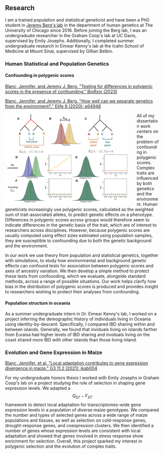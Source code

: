 ## Research 

I am a trained population and statistical geneticist and have been a PhD student in [Jeremy Berg's lab](http://www.jjbpopgen.org/) in the department of human genetics at The University of Chicago since 2016. Before joining the Berg lab, I was an undergraduate researcher in the Graham Coop's lab at UC Davis, supervised by Emily Josephs. Additionally, I completed summer undergraduate research in Eimear Kenny's lab at the Icahn School of Medicine at Mount Sinai, supervised by Gillian Belbin. 

### Human Statistical and Population Genetics

#### Confounding in polygenic scores

[Blanc, Jennifer, and Jeremy J. Berg. "Testing for differences in polygenic scores in the presence of confounding." BioRxiv (2023)](https://www.biorxiv.org/content/10.1101/2023.03.12.532301v3)

[Blanc, Jennifer, and Jeremy J. Berg. "How well can we separate genetics from the environment?." Elife 9 (2020): e64948](https://elifesciences.org/articles/64948)

<img src="/assets/img/4Pop.png" style="float: left; width: 400px; height: auto; margin-right: 30px;">

All of my dissertation work centers on the problem of confounding in polygenic scores. Complex traits are influenced by both genetics and the environment. Human geneticists increasingly use polygenic scores, calculated as the weighted sum of trait-associated alleles, to predict genetic effects on a phenotype. Differences in polygenic scores across groups would therefore seem to indicate differences in the genetic basis of the trait, which are of interest to researchers across disciplines. However, because polygenic scores are usually computed using effect sizes estimated using population samples, they are susceptible to confounding due to both the genetic background and the environment. 

In our work we use theory from population and statistical genetics, together with simulations, to study how environmental and background genetic effects can confound tests for association between polygenic scores and axes of ancestry variation. We then develop a simple method to protect these tests from confounding, which we evaluate, alongside standard methods, across a range of possible situations. Our work helps clarify how bias in the distribution of polygenic scores is produced and provides insight to researchers wishing to protect their analyses from confounding.

#### Population structure in oceania 

As a summer undergraduate intern in Dr. Eimear Kenny's lab, I worked on a project inferring the demographic history of individuals living in Oceania using identity-by-descent. Specifically, I compared IBD sharing within and between islands. Generally, we found that inviduals living on islands farther from Euraisa had higher levels of IBD sharing and inviduals living on the coast shared more IBD with other islands than those living inland. 

### Evolution and Gene Expression in Maize

[Blanc, Jennifer, et al. "Local adaptation contributes to gene expression divergence in maize." G3 11.2 (2021): jkab004](https://academic.oup.com/g3journal/article/11/2/jkab004/6114460)

For my undergraduate honors thesis I worked with Emily Josephs in Graham Coop's lab on a project studying the role of selection in shaping gene expression levels. We adapted a $$Q_{ST} - F_{ST}$$ framework  to detect local adaptation for transcriptomes-wide gene expression levels in a population of diverse maize genotypes. We compared the number and types of selected genes across a wide range of maize populations and tissues, as well as selection on cold-response genes, drought-response genes, and coexpression clusters. We then identified a number of genes whose expression levels are consistent with local adaptation and showed that genes involved in stress response show enrichment for selection. Overall, this project sparked my interest in polygenic selection and the evolution of complex traits.   







